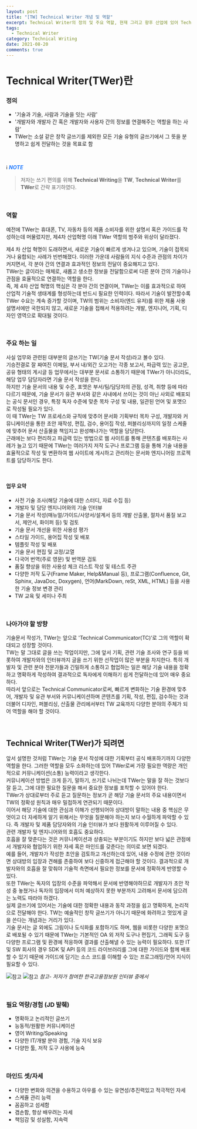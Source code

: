 ```yaml
---
layout: post
title: "[TW] Technical Writer 개념 및 역할"
excerpt: Technical Writer의 정의 및 주요 역할, 현재 그리고 향후 산업에 있어 Technical Writer로써 나아가야할 방향, 갖추어야 할 역량에 관하여
tags:
  - Technical Writer
category: Technical Writing
date: 2021-08-20
comments: true
---
```


# Technical Writer(TWer)란

### 정의
- '기술과 기술, 사람과 기술을 잇는 사람'
- '개발자와 개발자 간 혹은 개발자와 사용자 간의 정보를 연결해주는 역할을 하는 사람'
- TWer는 소설 같은 창작 글쓰기를 제외한 모든 기술 유형의 글쓰기에서 그 뜻을 분명하고 쉽게 전달하는 것을 목표로 함

<br>

ℹ️ <span style="color:#247CFF"> **_NOTE_**
  > 저자는 쓰기 편의를 위해 **Technical Writing**을 **TW**, **Technical Writer**를 **TWer**로 간략 표기하였다.

<br>

### 역할
예전에 TWer는 휴대폰, TV, 자동차 등의 제품 소비자를 위한 설명서 혹은 가이드를 작성하는데 머물렀지만, 제4차 산업혁명 이래 TWer 역할의 범주와 위상이 달라졌다.

제4 차 산업 혁명이 도래하면서, 새로운 기술이 빠르게 생겨나고 있으며, 기술이 접목되거나 융합되는 사례가 빈번해졌다. 이러한 가운데 사람들의 지식 수준과 관점의 차이가 커지면서, 각 분야 간의 연결과 효과적인 정보의 전달이 중요해지고 있다. <br>
TWer는 글이라는 매체로, 새롭고 생소한 정보을 전달함으로써  다른 분야 간의 기술이나 관점을 효율적으로 연결하는 역할을 한다. <br>
즉, 제 4차 산업 혁명의 핵심은 각 분야 간의 연결이며, TWer는 이를 효과적으로 하여 산업적 기술적 생태계를 형성하는데 반드시 필요한 인력이다.  따라서 기술이 발전할수록 TWer 수요는 계속 증가할 것이며, TW의 범위는 소비자(엔드 유저)를 위한 제품 사용 설명서에만 국한되지 않고, 새로운 기술을 접해서 적용하려는 개발, 엔지니어, 기획, 디자인 영역으로 확대될 것이다.

<br>

### 주요 하는 일
사실 업무와 관련된 대부분의 글쓰기는 TW(기술 문서 작성)라고 볼수 있다. <br>
기승전결로 잘 짜여진 이메일, 부서 내/외간 오고가는 각종 보고서, 파급력 있는 공고문, 공유 형태의 게시글 등 업무에서는 대부분 문서로 소통하기 때문에 TWer가 아니더라도, 해당 업무 담당자라면 기술 문서 작성을 한다. <br>
하지만 기술 문서의 내용 및 수준, 포맷은 부서/팀/담당자의 관점, 성격, 취향 등에 따라 다르기 때문에, 기술 문서가 유관 부서와 같은 사내에서 쓰이는 것이 아닌 사외로 배포되는 공식 문서인 경우, 
특정 독자 수준에 맞춘 목차 구성 및 내용, 일관된 언어 및 포맷으로 작성될 필요가 있다. <br>
이 때 TWer는 TW 프로세스와 규칙에 맞추어 문서화 기획부터 목차 구성, 개발자와 커뮤니케이션을 통한 초안 재작성, 편집, 검수, 용어집 작성, 퍼블리싱까지의 일정 스케줄에 맞추어 문서 산출물을 책임지고 완성해나가는 역할을 담당한다. <br>
근래에는 보다 편리하고 파급력 있는 방법으로 웹 사이트를 통해 콘텐츠를 배포하는 사례가 늘고 있기 때문에 TWer는 여러가지 저작 도구나 프로그램 등을 통해 기술 내용을 효율적으로 작성 및 변환하여 웹 사이트에 게시하고 관리하는 문서화 엔지니어링 프로젝트를 담당하기도 한다.

<br>

#### 업무 요약
  - 사전 기술 조사(해당 기술에 대한 스터디, 자료 수집 등)
  - 개발자 및 담당 엔지니어와의 기술 인터뷰
  - 기술 문서 작성(매뉴얼/가이드/사양서/설계서 등의 개발 산출물, 절차서 품질 보고서, 제안서, 화이퍼 등) 및 검토
  - 기술 문서 개선을 위한 사용성 평가
  - 스타일 가이드, 용어집 작성 및 배포
  - 템플릿 작성 및 배포
  - 기술 문서 편집 및 교정/교열
  - 다국어 번역(주로 영문) 및 번역문 검토
  - 품질 향상을 위한 사용성 체크 리스트 작성 및 테스트 주관
  - 다양한 저작 도구(Frame Maker, Help&Manual 등), 프로그램(Confluence, Git, Sphinx, JavaDoc, Doxygen), 언어(MarkDown, reSt, XML, HTML) 등을 사용한 기술 정보 변경 관리
  - TW 교육 및 세미나 주최

<br>

### 나아가야 할 방향
기술문서 작성가, TWer는 앞으로 'Technical Communicator(TC)’로 그의 역할이 확대되고 성장할 것이다. <br>
TW는 말 그대로 글을 쓰는 작업이지만, 그에 앞서 기획, 관련 기술 조사와 연구 등을 비롯하여 개발자와의 인터뷰까지 글을 쓰기 위한 선작업이 많은 부분을 차지한다. 특히 개발자 및 관련 분야 전문가들과 긴밀하게 소통하고 협업하는 일은 해당 기술 내용을 정확하고 명확하게 작성하여 결과적으로 독자에게 이해하기 쉽게 전달하는데 있어 매우 중요하다. <br>
따라서 앞으로는 Technical Communicator로써, 빠르게 변화하는 기술 환경에 맞추어, 개발자 및 유관 부서와 커뮤니케이션하며 콘텐츠를 기획, 작성, 편집, 검수하는 것과 더불어 디자인, 퍼블리싱, 산출물 관리에서부터 TW 교육까지 다양한 분야의 주체가 되어 역할을 해야 할 것이다.

<br>

## Technical Writer(TWer)가 되려면

앞서 설명한 것처럼 TWer는 기술 문서 작성에 대한 기획부터 공식 배포하기까지 다양한 역할을 한다. 그러한 역할을 모두 소화하는데 있어 TWer로써 가장 필요한 역량은 개인적으로 커뮤니케이션(소통) 능력이라고 생각한다. <br> 
커뮤니케이션 방법은 크게 듣기, 말하기, 쓰기로 나뉘는데 TWer는 
말을 잘 하는 것보다 잘 듣고, 그에 대한 필요한 질문을 해서 중요한 정보를 포착할 수 있어야 한다. <br>
TWer가 상대로부터 주로 듣고 질문하는 정보가 곧 해당 기술 문서의 주요 내용이면서 TW의 정확성 원칙과 매우 밀접하게  연관되기 때문이다. <Br>
이어서 해당 기술에 대한 관심과 이해가 선행되어야 상대방이 말하는 내용 중 핵심은 무엇이고 더 자세하게 알기 위해서는 무엇을 질문해야 하는지 보다 수월하게 파악할 수 있다. 즉 개발자 및 제품 담당자와의 기술 인터뷰가 보다 원활하게 이루어질 수 있다. <br> 
관련 개발자 및 엔지니어와의 호흡도 중요하다.  
호흡을 잘 맞춘다는 것은 커뮤니케이션과 상충되는 부분이기도 하지만 보다 넓은 관점에서 개발자와 협업하기 위한 자세 혹은 마인드를 갖춘다는 의미로 보면 되겠다. <br> 
예를 들어, 개발자가 작성한 초안을 검토하고 개선하는데 있어, 내용 수정에 관한 것이라면 상대방의 입장과 견해를 존중하여 보다 신중하게 접근해야 할 것이다. 결과적으로 개발자와의 호흡을 잘 맞춰야 기술적 측면에서 필요한 정보를 문서에 정확하게 반영할 수 있다. <br>
또한 TWer는 독자의 입장의 수준을 파악해서 문서에 반영해야하므로 개발자가 초안 작성 중 놓쳤거나 독자의 입장에서 미처 예상하지 못한 부분까지 고려해서 문서에 담으려는 노력도 따라야 하겠다. <br>
실제 글쓰기에 있어서는 기술에 대한 정확한 내용과 동작 과정을 쉽고 명확하게, 논리적으로 전달해야 한다. TW는 예술적인 창작 글쓰기가 아니기 때문에 화려하고 멋있게 글을 쓴다는 개념과는 거리가 있다. <br>
기술 문서는 글 외에도 그림이나 도식화를 포함하기도 하며, 웹을 비롯한 다양한 포맷으로 배포될 수 있기 때문에 TWer는 기본적인 OA 외 저작 도구나 편집기, 그래픽 도구 등 다양한 프로그램 및 환경에 적응하여 결과를 산출해낼 수 있는 능력이 필요하다.
또한 IT 및 SW 회사의 경우 SDK 및 API 등의 코드 라이브러리를 그에 대한 가이드와 함께 배포할 수 있기 때문에 가이드에 담기는 소스 코드를 이해할 수 있는 프로그래밍/언어 지식이 필요할 수 있다.

![참고](/img/tw/0820_tw_def_01.png)
![참고](/img/tw/0820_tw_def_02.png)
*참고- 저자가 참여한 한국고용정보원 인터뷰 중에서*

<br>

### 필요 역량/경험 (JD 발췌)
  - 명확하고 논리적인 글쓰기 
  - 능동적/원활한 커뮤니케이션
  - 영어 Writing/Speaking 
  - 다양한 IT/개발 분야 경험, 기술 지식 보유
  - 다양한 툴, 저작 도구 사용에 능숙

<br>

### 마인드 셋/자세

 - 다양한 변화와 의견을 수용하고 아우를 수 있는 유연성/추진력있고 적극적인 자세
 - 스케쥴 관리 능력 
 - 꼼꼼하고 섬세함
 - 겸손함, 항상 배우려는 자세
 - 책임감 및 성실함, 지속력
